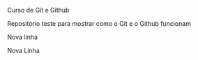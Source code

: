 Curso de Git e Github

Repositório teste para mostrar como o Git e o Github funcionam

Nova linha

Nova Linha